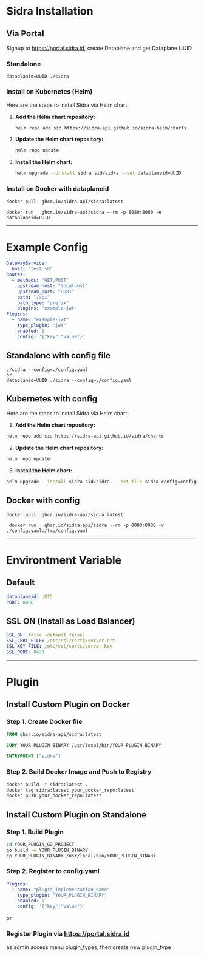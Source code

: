 # Sidra Installation

## Via Portal
Signup to https://portal.sidra.id, create Dataplane and get Dataplane UUID

### Standalone 

` dataplanid=UUID ./sidra `

### Install on Kubernetes (Helm)

Here are the steps to install Sidra via Helm chart:

1. **Add the Helm chart repository:**

    ```bash
    helm repo add sid https://sidra-api.github.io/sidra-helm/charts
    ```

2. **Update the Helm chart repository:**

    ```bash
    helm repo update
    ```

3. **Install the Helm chart:**

    ```bash
    helm upgrade --install sidra sid/sidra --set dataplaneid=UUID
    ```

### Install on Docker with dataplaneid

``` docker pull  ghcr.io/sidra-api/sidra:latest ```

``` docker run   ghcr.io/sidra-api/sidra --rm -p 8080:8080 -e dataplaneid=UUID ```

---

# Example Config

```yaml
GatewayService:
  host: "test.sh"
Routes:
  - methods: "GET,POST"
    upstream_host: "localhost"
    upstream_port: "8081"
    path: "/api"
    path_type: "prefix"
    plugins: "example-jwt"
Plugins:
  - name: "example-jwt"
    type_plugin: "jwt"
    enabled: 1
    config: '{"key":"value"}'
```
## Standalone with config file
```
./sidra --config=./config.yaml
or
dataplanid=UUID ./sidra --config=./config.yaml
```

## Kubernetes with config

Here are the steps to install Sidra via Helm chart:

   1. **Add the Helm chart repository:**

   ```bash
   helm repo add sid https://sidra-api.github.io/sidra/charts
   ```

   2. **Update the Helm chart repository:**

   ```bash
   helm repo update
   ```

   3. **Install the Helm chart:**

   ```bash
   helm upgrade --install sidra sid/sidra  --set-file sidra.config=config.yaml
   ```

## Docker with config

   ``` docker pull  ghcr.io/sidra-api/sidra:latest ```

   ``` docker run   ghcr.io/sidra-api/sidra --rm -p 8080:8080 -v ./config.yaml:/tmp/config.yaml```

---

# Environtment Variable

## Default
```yaml
dataplaneid: UUID
PORT: 8080
```

## SSL ON (Install as Load Balancer)
```yaml
SSL_ON: false (default false)
SSL_CERT_FILE: /etc/ssl/certs/server.crt
SSL_KEY_FILE: /etc/ssl/certs/server.key
SSL_PORT: 8433
```
---

# Plugin

## Install Custom Plugin on Docker

### Step 1. Create Docker file
```Dockerfile
FROM ghcr.io/sidra-api/sidra:latest

COPY YOUR_PLUGIN_BINARY /usr/local/bin/YOUR_PLUGIN_BINARY

ENTRYPOINT ["sidra"]
```

### Step 2. Build Docker Image and Push to Registry
```bash
docker build -t sidra:latest .
docker tag sidra:latest your_docker_repo:latest
docker push your_docker_repo:latest

```

## Install Custom Plugin on Standalone

### Step 1. Build Plugin
```bash
cd YOUR_PLUGIN_GO_PROJECT
go build -o YOUR_PLUGIN_BINARY .
cp YOUR_PLUGIN_BINARY /usr/local/bin/YOUR_PLUGIN_BINARY
```

### Step 2. Register to config.yaml
```yaml
Plugins:
  - name: "plugin_implementation_name"
    type_plugin: "YOUR_PLUGIN_BINARY"
    enabled: 1
    config: '{"key":"value"}'
```

or 

### Register Plugin via https://portal.sidra.id 

as admin access menu plugin_types, then create new plugin_type